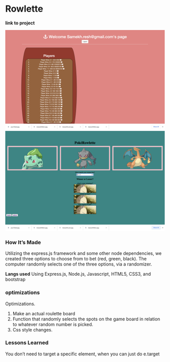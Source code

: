 # Rowlette

**link to project**



![](shot2.png)
![](shot1.png)

### How It’s Made
Utilizing the express.js framework and some other node dependencies, we created three options to choose from to bet (red, green, black). The computer randomly selects one of the three options, via a randomizer. 


<b>Langs used</b>
Using Express.js, Node.js, Javascript, HTML5, CSS3, and bootstrap

### optimizations
Optimizations. 
1. Make an actual roulette board
2. Function that randomly selects the spots on the game board in relation to whatever random number is picked. 
3. Css style changes. 

### Lessons Learned
You don’t need to target a specific element, when you can just do e.target
